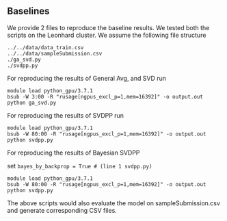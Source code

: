 Baselines
---------

We provide 2 files to reproduce the baseline results. We tested both the scripts on the Leonhard cluster. We assume the following file structure
```
../../data/data_train.csv
../../data/sampleSubmission.csv
./ga_svd.py
./svdpp.py
```

For reproducing the results of General Avg, and SVD run
```
module load python_gpu/3.7.1
bsub -W 3:00 -R "rusage[ngpus_excl_p=1,mem=16392]" -o output.out python ga_svd.py
```

For reproducing the results of SVDPP run
```
module load python_gpu/3.7.1
bsub -W 80:00 -R "rusage[ngpus_excl_p=1,mem=16392]" -o output.out python svdpp.py
```
For reproducing the results of Bayesian SVDPP

set ```bayes_by_backprop = True # (line 1 svdpp.py) ```

```
module load python_gpu/3.7.1
bsub -W 80:00 -R "rusage[ngpus_excl_p=1,mem=16392]" -o output.out python svdpp.py
```

The above scripts would also evaluate the model on sampleSubmission.csv and generate corresponding CSV files.
